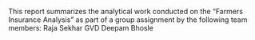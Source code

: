 This report summarizes the analytical work conducted on the “Farmers Insurance Analysis” as part of a group assignment by the following team members:
Raja Sekhar GVD
Deepam Bhosle
